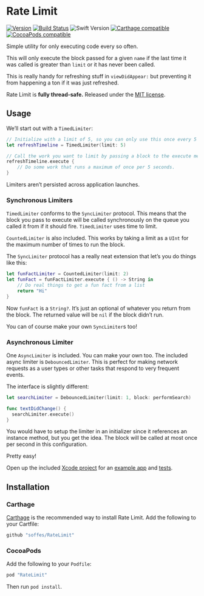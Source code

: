 # Rate Limit

[![Version](https://img.shields.io/github/release/soffes/RateLimit.svg)](https://github.com/soffes/RateLimit/releases)
[![Build Status](https://travis-ci.org/soffes/RateLimit.svg?branch=master)](https://travis-ci.org/soffes/RateLimit)
![Swift Version](https://img.shields.io/badge/swift-4.0-orange.svg)
[![Carthage compatible](https://img.shields.io/badge/Carthage-compatible-4BC51D.svg?style=flat)](https://github.com/Carthage/Carthage)
[![CocoaPods compatible](https://img.shields.io/cocoapods/v/RateLimit.svg)](https://cocoapods.org/pods/RateLimit)

Simple utility for only executing code every so often.

This will only execute the block passed for a given `name` if the last time it was called is greater than `limit` or it has never been called.

This is really handy for refreshing stuff in `viewDidAppear:` but preventing it from happening a ton if it was just refreshed.

Rate Limit is **fully thread-safe.** Released under the [MIT license](LICENSE).


## Usage

We’ll start out with a `TimedLimiter`:

``` swift
// Initialize with a limit of 5, so you can only use this once every 5 seconds.
let refreshTimeline = TimedLimiter(limit: 5)

// Call the work you want to limit by passing a block to the execute method.
refreshTimeline.execute {
    // Do some work that runs a maximum of once per 5 seconds.
}
```

Limiters aren’t persisted across application launches.

### Synchronous Limiters

`TimedLimiter` conforms to the `SyncLimiter` protocol. This means that the block you pass to execute will be called synchronously on the queue you called it from if it should fire. `TimedLimiter` uses time to limit.

`CountedLimiter` is also included. This works by taking a limit as a `UInt` for the maximum number of times to run the block.

The `SyncLimiter` protocol has a really neat extension that let’s you do things like this:

``` swift
let funFactLimiter = CountedLimiter(limit: 2)
let funFact = funFactLimiter.execute { () -> String in
    // Do real things to get a fun fact from a list
    return "Hi"
}
```

Now `funFact` is a `String?`. It’s just an optional of whatever you return from the block. The returned value will be `nil` if the block didn’t run.

You can of course make your own `SyncLimiter`s too!


### Asynchronous Limiter

One `AsyncLimiter` is included. You can make your own too. The included async limiter is `DebouncedLimiter`. This is perfect for making network requests as a user types or other tasks that respond to very frequent events.

The interface is slightly different:

``` swift
let searchLimiter = DebouncedLimiter(limit: 1, block: performSearch)

func textDidChange() {
  searchLimiter.execute()
}
```

You would have to setup the limiter in an initializer since it references an instance method, but you get the idea. The block will be called at most once per second in this configuration.

Pretty easy!

Open up the included [Xcode project](RateLimit.xcodeproj) for an [example app](Example) and [tests](Tests).


## Installation

### Carthage

[Carthage](https://github.com/carthage/carthage) is the recommended way to install Rate Limit. Add the following to your Cartfile:

``` ruby
github "soffes/RateLimit"
```

### CocoaPods

Add the following to your `Podfile`:

``` ruby
pod "RateLimit"
```

Then run `pod install`.
